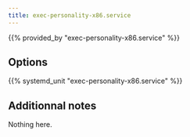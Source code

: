 ```yaml
---
title: exec-personality-x86.service
---
```


{{% provided_by "exec-personality-x86.service" %}}

## Options

{{% systemd_unit "exec-personality-x86.service" %}}

## Additionnal notes

Nothing here.